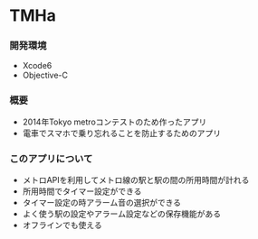 # TMHa

### 開発環境
- Xcode6
- Objective-C

### 概要
- 2014年Tokyo metroコンテストのため作ったアプリ
- 電車でスマホで乗り忘れることを防止するためのアプリ

### このアプリについて
- メトロAPIを利用してメトロ線の駅と駅の間の所用時間が計れる
- 所用時間でタイマー設定ができる
- タイマー設定の時アラーム音の選択ができる
- よく使う駅の設定やアラーム設定などの保存機能がある
- オフラインでも使える
